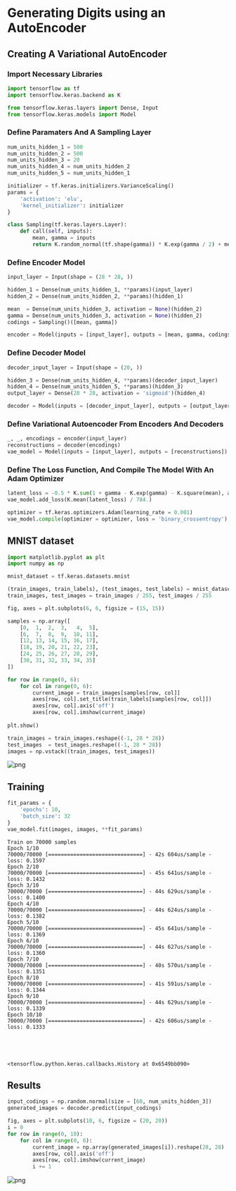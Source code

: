 # Generating Digits using an AutoEncoder

## Creating A Variational AutoEncoder

### Import Necessary Libraries


```python
import tensorflow as tf
import tensorflow.keras.backend as K

from tensorflow.keras.layers import Dense, Input
from tensorflow.keras.models import Model
```

### Define Paramaters And A Sampling Layer


```python
num_units_hidden_1 = 500
num_units_hidden_2 = 500
num_units_hidden_3 = 20
num_units_hidden_4 = num_units_hidden_2
num_units_hidden_5 = num_units_hidden_1

initializer = tf.keras.initializers.VarianceScaling()
params = {
    'activation': 'elu',
    'kernel_initializer': initializer
}

class Sampling(tf.keras.layers.Layer):
    def call(self, inputs):
        mean, gamma = inputs
        return K.random_normal(tf.shape(gamma)) * K.exp(gamma / 2) + mean
```

### Define Encoder Model


```python
input_layer = Input(shape = (28 * 28, ))

hidden_1 = Dense(num_units_hidden_1, **params)(input_layer)
hidden_2 = Dense(num_units_hidden_2, **params)(hidden_1)

mean  = Dense(num_units_hidden_3, activation = None)(hidden_2)
gamma = Dense(num_units_hidden_3, activation = None)(hidden_2)
codings = Sampling()([mean, gamma])

encoder = Model(inputs = [input_layer], outputs = [mean, gamma, codings])
```

### Define Decoder Model


```python
decoder_input_layer = Input(shape = (20, ))

hidden_3 = Dense(num_units_hidden_4, **params)(decoder_input_layer)
hidden_4 = Dense(num_units_hidden_5, **params)(hidden_3)
output_layer = Dense(28 * 28, activation = 'sigmoid')(hidden_4)

decoder = Model(inputs = [decoder_input_layer], outputs = [output_layer])
```

### Define Variational Autoencoder From Encoders And Decoders


```python
_, _, encodings = encoder(input_layer)
reconstructions = decoder(encodings)
vae_model = Model(inputs = [input_layer], outputs = [reconstructions])
```

### Define The Loss Function, And Compile The Model With An Adam Optimizer


```python
latent_loss = -0.5 * K.sum(1 + gamma - K.exp(gamma) - K.square(mean), axis = -1)
vae_model.add_loss(K.mean(latent_loss) / 784.)

optimizer = tf.keras.optimizers.Adam(learning_rate = 0.001)
vae_model.compile(optimizer = optimizer, loss = 'binary_crossentropy')
```

## MNIST dataset


```python
import matplotlib.pyplot as plt
import numpy as np

mnist_dataset = tf.keras.datasets.mnist

(train_images, train_labels), (test_images, test_labels) = mnist_dataset.load_data()
train_images, test_images = train_images / 255, test_images / 255

fig, axes = plt.subplots(6, 6, figsize = (15, 15))

samples = np.array([
    [0,  1,  2,  3,   4,  5],
    [6,  7,  8,  9,  10, 11],
    [12, 13, 14, 15, 16, 17],
    [18, 19, 20, 21, 22, 23],
    [24, 25, 26, 27, 28, 29],
    [30, 31, 32, 33, 34, 35]
])

for row in range(0, 6):
    for col in range(0, 6):
        current_image = train_images[samples[row, col]]
        axes[row, col].set_title(train_labels[samples[row, col]])
        axes[row, col].axis('off')
        axes[row, col].imshow(current_image)
        
plt.show()

train_images = train_images.reshape((-1, 28 * 28))
test_images  = test_images.reshape((-1, 28 * 28))
images = np.vstack((train_images, test_images))
```


![png](output_15_0.png)


## Training


```python
fit_params = {
    'epochs': 10,
    'batch_size': 32
}
vae_model.fit(images, images, **fit_params)
```

    Train on 70000 samples
    Epoch 1/10
    70000/70000 [==============================] - 42s 604us/sample - loss: 0.1597
    Epoch 2/10
    70000/70000 [==============================] - 45s 641us/sample - loss: 0.1432
    Epoch 3/10
    70000/70000 [==============================] - 44s 629us/sample - loss: 0.1400
    Epoch 4/10
    70000/70000 [==============================] - 44s 624us/sample - loss: 0.1382
    Epoch 5/10
    70000/70000 [==============================] - 45s 641us/sample - loss: 0.1369
    Epoch 6/10
    70000/70000 [==============================] - 44s 627us/sample - loss: 0.1360
    Epoch 7/10
    70000/70000 [==============================] - 40s 570us/sample - loss: 0.1351
    Epoch 8/10
    70000/70000 [==============================] - 41s 591us/sample - loss: 0.1344
    Epoch 9/10
    70000/70000 [==============================] - 44s 629us/sample - loss: 0.1339
    Epoch 10/10
    70000/70000 [==============================] - 42s 606us/sample - loss: 0.1333





    <tensorflow.python.keras.callbacks.History at 0x6549bb090>



## Results


```python
input_codings = np.random.normal(size = [60, num_units_hidden_3])
generated_images = decoder.predict(input_codings)

fig, axes = plt.subplots(10, 6, figsize = (20, 20))
i = 0
for row in range(0, 10):
    for col in range(0, 6):
        current_image = np.array(generated_images[i]).reshape(28, 28)
        axes[row, col].axis('off')
        axes[row, col].imshow(current_image)
        i += 1
```


![png](output_19_0.png)

